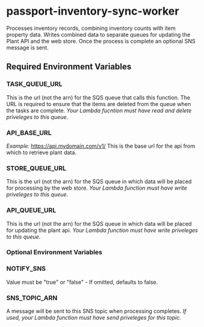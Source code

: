 # passport-inventory-sync-worker
Processes inventory records, combining inventory counts with item property data. Writes combined data to separate queues for updating the Plant API and the web store. Once the process is complete an optional SNS message is sent.

## Required Environment Variables

### TASK_QUEUE_URL
This is the url (not the arn) for the SQS queue that calls this function. The URL is required to ensure that the items are deleted from the queue when the tasks are complete.
*Your Lambda fucntion must have read and delete priveleges to this queue.*

### API_BASE_URL
_Example:_ https://api.mydomain.com/v1/
This is the base url for the api from which to retrieve plant data.

### STORE_QUEUE_URL
This is the url (not the arn) for the SQS queue in which data will be placed for processing by the web store.
*Your Lambda function must have write priveleges to this queue.*

### API_QUEUE_URL
This is the url (not the arn) for the SQS queue in which data will be placed for updating the plant api.
*Your Lambda function must have write priveleges to this queue.*

### Optional Environment Variables

### NOTIFY_SNS
Value must be "true" or "false" - If omitted, defaults to false.

### SNS_TOPIC_ARN
A message will be sent to this SNS topic when processing completes.
*If used, your Lambda function must have send priveleges for this topic.*